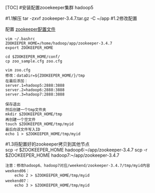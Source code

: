 [TOC]
#安装配置zooekeeper集群  hadoop5  

#1.1解压
	tar -zxvf zookeeper-3.4.7.tar.gz -C ~/app
#1.2修改配置  

配置 [zookeeper配置文件](01.dir/zookeeper配置文件)

	vim ~/.bashrc
	ZOOKEEPER_HOME=/home/hadoop/app/zookeeper-3.4.7
	export ZOOKEEPER_HOME

	cd $ZOOKEEPER_HOME/conf/
	cp zoo_sample.cfg zoo.cfg

	vim zoo.cfg
	修改：dataDir=${ZOOKEEPER_HOME/}/tmp
	在最后添加：
	server.1=hadoop5:2888:3888
	server.2=hadoop6:2888:3888
	server.3=hadoop7:2888:3888

	保存退出
	然后创建一个tmp文件夹
	mkdir $ZOOKEEPER_HOME/tmp
	再创建一个空文件
	touch $ZOOKEEPER_HOME/tmp/myid
	最后向该文件写入ID
	echo 1 > $ZOOKEEPER_HOME/tmp/myid  

#1.3将配置好的zookeeper拷贝到其他节点   
	scp -r $ZOOKEEPER_HOME hadoop6:~/app/zookeeper-3.4.7
	scp -r $ZOOKEEPER_HOME hadoop7:~/app/zookeeper-3.4.7
	
	注意：修改hadoop6、hadoop7对应/weekend/zookeeper-3.4.7/tmp/myid内容
	weekend06：
		echo 2 > $ZOOKEEPER_HOME/tmp/myid
	weekend07：
		echo 3 > $ZOOKEEPER_HOME/tmp/myid